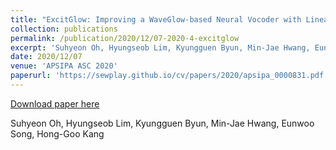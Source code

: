 ```yaml
---
title: "ExcitGlow: Improving a WaveGlow-based Neural Vocoder with Linear Prediction Analysis"
collection: publications
permalink: /publication/2020/12/07-2020-4-excitglow
excerpt: 'Suhyeon Oh, Hyungseob Lim, Kyungguen Byun, Min-Jae Hwang, Eunwoo Song, Hong-Goo Kang'
date: 2020/12/07
venue: 'APSIPA ASC 2020'
paperurl: 'https://sewplay.github.io/cv/papers/2020/apsipa_0000831.pdf'
---
```


<a href='https://sewplay.github.io/cv/papers/2020/apsipa_0000831.pdf'>Download paper here</a>

Suhyeon Oh, Hyungseob Lim, Kyungguen Byun, Min-Jae Hwang, Eunwoo Song, Hong-Goo Kang
